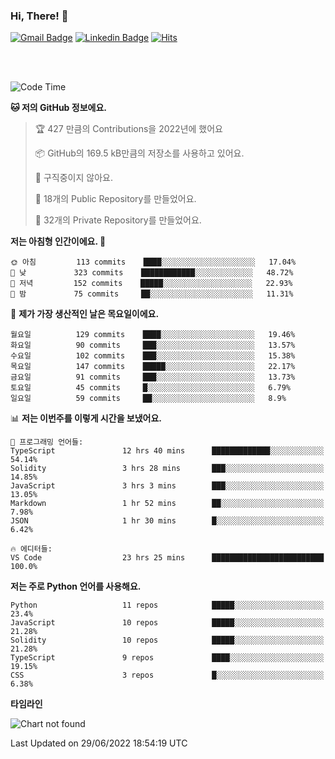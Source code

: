 ### Hi, There! 👋


[![Gmail Badge](https://img.shields.io/badge/-725psh@gmail.com-c14438?style=flat&logo=Gmail&logoColor=white&link=mailto:725psh@gmail.com)](mailto:725psh@gmail.com) 
[![Linkedin Badge](https://img.shields.io/badge/-soohanpark-0072b1?style=flat&logo=Linkedin&logoColor=white&link=https://www.linkedin.com/in/soohanpark/)](https://www.linkedin.com/in/soohanpark/) 
[![Hits](https://hits.seeyoufarm.com/api/count/incr/badge.svg?url=https%3A%2F%2Fgithub.com%2FSoohan-Park&count_bg=%23000000&title_bg=%23828282&icon=gradle.svg&icon_color=%23FFFFFF&title=Visited&edge_flat=false)](https://hits.seeyoufarm.com)  

<br />
<br />

<!--START_SECTION:waka-->
![Code Time](http://img.shields.io/badge/Code%20Time-39%20hrs%2014%20mins-blue)

**🐱 저의 GitHub 정보에요.** 

> 🏆 427 만큼의 Contributions을 2022년에 했어요
 > 
> 📦 GitHub의 169.5 kB만큼의 저장소를 사용하고 있어요. 
 > 
> 🚫 구직중이지 않아요.
 > 
> 📜 18개의 Public Repository를 만들었어요. 
 > 
> 🔑 32개의 Private Repository를 만들었어요.  
 > 
**저는 아침형 인간이에요. 🐤** 

```text
🌞 아침         113 commits    ████░░░░░░░░░░░░░░░░░░░░░   17.04% 
🌆 낮　         323 commits    ████████████░░░░░░░░░░░░░   48.72% 
🌃 저녁         152 commits    █████░░░░░░░░░░░░░░░░░░░░   22.93% 
🌙 밤　         75 commits     ██░░░░░░░░░░░░░░░░░░░░░░░   11.31%

```
📅 **제가 가장 생산적인 날은 목요일이에요.** 

```text
월요일          129 commits    ████░░░░░░░░░░░░░░░░░░░░░   19.46% 
화요일          90 commits     ███░░░░░░░░░░░░░░░░░░░░░░   13.57% 
수요일          102 commits    ███░░░░░░░░░░░░░░░░░░░░░░   15.38% 
목요일          147 commits    █████░░░░░░░░░░░░░░░░░░░░   22.17% 
금요일          91 commits     ███░░░░░░░░░░░░░░░░░░░░░░   13.73% 
토요일          45 commits     █░░░░░░░░░░░░░░░░░░░░░░░░   6.79% 
일요일          59 commits     ██░░░░░░░░░░░░░░░░░░░░░░░   8.9%

```


📊 **저는 이번주를 이렇게 시간을 보냈어요.** 

```text
💬 프로그래밍 언어들: 
TypeScript               12 hrs 40 mins      █████████████░░░░░░░░░░░░   54.14% 
Solidity                 3 hrs 28 mins       ███░░░░░░░░░░░░░░░░░░░░░░   14.85% 
JavaScript               3 hrs 3 mins        ███░░░░░░░░░░░░░░░░░░░░░░   13.05% 
Markdown                 1 hr 52 mins        ██░░░░░░░░░░░░░░░░░░░░░░░   7.98% 
JSON                     1 hr 30 mins        █░░░░░░░░░░░░░░░░░░░░░░░░   6.42%

🔥 에디터들: 
VS Code                  23 hrs 25 mins      █████████████████████████   100.0%

```

**저는 주로 Python 언어를 사용해요.** 

```text
Python                   11 repos            █████░░░░░░░░░░░░░░░░░░░░   23.4% 
JavaScript               10 repos            █████░░░░░░░░░░░░░░░░░░░░   21.28% 
Solidity                 10 repos            █████░░░░░░░░░░░░░░░░░░░░   21.28% 
TypeScript               9 repos             ████░░░░░░░░░░░░░░░░░░░░░   19.15% 
CSS                      3 repos             █░░░░░░░░░░░░░░░░░░░░░░░░   6.38%

```


**타임라인**

![Chart not found](https://raw.githubusercontent.com/Soohan-Park/Soohan-Park/master/charts/bar_graph.png) 


 Last Updated on 29/06/2022 18:54:19 UTC
<!--END_SECTION:waka-->
